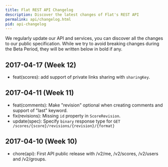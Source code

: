 ```yaml
---
title: Flat REST API Changelog
description: Discover the latest changes of Flat's REST API
permalink: api/changelog.html
pid: api-changelog
---
```


We regularly update our API and services, you can discover all the changes to our public specification. While we try to avoid breaking changes during the Beta Period, they will be written below in bold if any.

## 2017-04-17 (Week 12)

* feat(scores): add support of private links sharing with `sharingKey`.

## 2017-04-11 (Week 11)

* feat(comments): Make "revision" optional when creating comments and support of "last" keyword.
* fix(revisions): Missing `id` property in `ScoreRevision`.
* update(spec): Specify `binary` response type for `GET /scores/{score}/revisions/{revision}/{format}`

## 2017-04-10 (Week 10)

* chore(api): First API public release with /v2/me, /v2/scores, /v2/users and /v2/groups.
